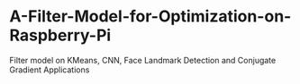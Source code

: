 # A-Filter-Model-for-Optimization-on-Raspberry-Pi
Filter model on KMeans, CNN, Face Landmark Detection and Conjugate Gradient Applications
